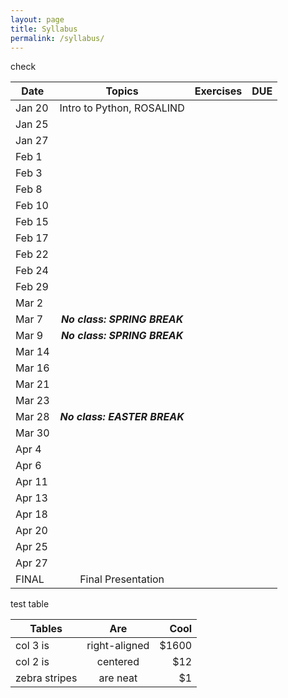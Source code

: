 ---layout: pagetitle: Syllabuspermalink: /syllabus/---check| Date          | Topics        | Exercises | DUE || ------------- |:-------------:| -----:|---||Jan 20|Intro to Python, ROSALIND ||Jan 25||Jan 27||Feb 1||Feb 3||Feb 8||Feb 10||Feb 15||Feb 17||Feb 22||Feb 24||Feb 29||Mar 2||Mar 7| ***No class: SPRING BREAK*** ||Mar 9| ***No class: SPRING BREAK*** ||Mar 14||Mar 16||Mar 21||Mar 23||Mar 28| ***No class: EASTER BREAK*** ||Mar 30||Apr 4||Apr 6||Apr 11||Apr 13||Apr 18||Apr 20||Apr 25||Apr 27||FINAL| Final Presentationtest table| Tables        | Are           | Cool  || ------------- |:-------------:| -----:|| col 3 is      | right-aligned | $1600 || col 2 is      | centered      |   $12 || zebra stripes | are neat      |    $1 |